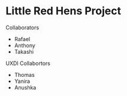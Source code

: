 # Little Red Hens Project

Collaborators 
* Rafael 
* Anthony 
* Takashi

UXDI Collabortors
* Thomas
* Yanira
* Anushka